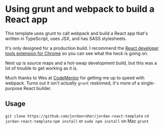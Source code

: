 # Using grunt and webpack to build a React app

This template uses grunt to call webpack and build a React app that's written in TypeScript, uses JSX, and has SASS stylesheets.

It's only designed for a production build. I recommend the [React developer tools extension for Chrome](https://chrome.google.com/webstore/detail/react-developer-tools/fmkadmapgofadopljbjfkapdkoienihi?utm_source=chrome-app-launcher-info-dialog) so you can see what the heck is going on.

Next up is source maps and a hot-swap development build, but this was a lot of trouble to get working as it is.

Much thanks to Wes at [CodeMentor](https://www.codementor.io/) for getting me up to speed with webpack. Turns out it isn't actually `grunt` reskinned, it's more of a single-purpose React builder.

## Usage

`git clone https://github.com/jordanroher/jordan-react-template`
`cd jordan-react-template`
`npm install` or `sudo npm install` on Mac
`grunt`
